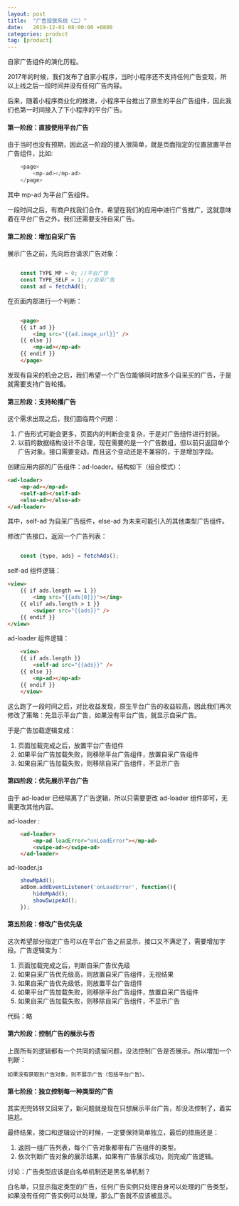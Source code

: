 ```yaml
---
layout: post
title:  "广告投放系统（二）"
date:   2019-12-01 08:00:00 +0800
categories: product
tag: [product]
---
```


自家广告组件的演化历程。

2017年的时候，我们发布了自家小程序，当时小程序还不支持任何广告变现，所以上线之后一段时间并没有任何广告内容。

后来，随着小程序商业化的推进，小程序平台推出了原生的平台广告组件，因此我们也第一时间接入了下小程序的平台广告。

<!-- more -->

#### 第一阶段：直接使用平台广告

由于当时也没有预期，因此这一阶段的接入很简单，就是页面指定的位置放置平台广告组件，比如:

```javascript
    <page>
        <mp-ad></mp-ad>
    </page>
```

其中 mp-ad 为平台广告组件。

一段时间之后，有商户找我们合作，希望在我们的应用中进行广告推广，这就意味着在平台广告之外，我们还需要支持自采广告。

#### 第二阶段：增加自采广告

展示广告之前，先向后台请求广告对象：

```javascript

    const TYPE_MP = 0; //平台广告
    const TYPE_SELF = 1; //自采广告
    const ad = fetchAd();
```

在页面内部进行一个判断：

```html

    <page>
    {{ if ad }}
        <img src="{{ad.image_url}}" />
    {{ else }}
        <mp-ad></mp-ad>
    {{ endif }}
    </page>
```

发现有自采的机会之后，我们希望一个广告位能够同时放多个自采买的广告，于是就需要支持广告轮播。

#### 第三阶段：支持轮播广告

这个需求出现之后，我们面临两个问题：

1. 广告形式可能会更多，页面内的判断会变复杂，于是对广告组件进行封装。
2. 以前的数据结构设计不合理，现在需要的是一个广告数组，但以前只返回单个广告对象。接口需要变动，而且这个变动还是不兼容的，于是增加字段。

创建应用内部的广告组件：ad-loader。结构如下（组合模式）：

```html
<ad-loader>
    <mp-ad></mp-ad>
    <self-ad></self-ad>
    <else-ad></else-ad>
</ad-loader>
```

其中，self-ad 为自采广告组件，else-ad 为未来可能引入的其他类型广告组件。

修改广告接口，返回一个广告列表：

```javascript

    const {type, ads} = fetchAds();
```

self-ad 组件逻辑：

```html
<view>
    {{ if ads.length == 1 }}
        <img src="{{ads[0]}}"></img>
    {{ elif ads.length > 1 }}
        <swiper src="{{ads}}" />
    {{ endif }}
</view>
```

ad-loader 组件逻辑：

```html
    <view>
    {{ if ads.length }}
        <self-ad src="{{ads}}" />
    {{ else }}
        <mp-ad></mp-ad>
    {{ endif }}
    </view>
```

这么跑了一段时间之后，对比收益发现，原生平台广告的收益较高，因此我们再次修改了策略：先显示平台广告，如果没有平台广告，就显示自采广告。

于是广告加载逻辑变成：

1. 页面加载完成之后，放置平台广告组件
2. 如果平台广告加载失败，则移除平台广告组件，放置自采广告组件
3. 如果自采广告加载失败，则移除自采广告组件，不显示广告

#### 第四阶段：优先展示平台广告

由于 ad-loader 已经隔离了广告逻辑，所以只需要更改 ad-loader 组件即可，无需更改其他内容。

ad-loader :

```html
    <ad-loader>
        <mp-ad loadError="onLoadError"></mp-ad>
        <swipe-ad></swipe-ad>
    </ad-loader>
```
ad-loader.js

```javascript
    showMpAd();
    adDom.addEventListener('onLoadError', function(){
        hideMpAd();
        showSwipeAd();
    });
```

#### 第五阶段：修改广告优先级

这次希望部分指定广告可以在平台广告之前显示，接口又不满足了，需要增加字段。广告逻辑变为：

1. 页面加载完成之后，判断自采广告优先级
2. 如果自采广告优先级高，则放置自采广告组件，无视结果
3. 如果自采广告优先级低，则放置平台广告组件
4. 如果平台广告加载失败，则移除平台广告组件，放置自采广告组件
5. 如果自采广告加载失败，则移除自采广告组件，不显示广告

代码：略

#### 第六阶段：控制广告的展示与否

上面所有的逻辑都有一个共同的遗留问题，没法控制广告是否展示。所以增加一个判断：

    如果没有获取到广告对象，则不展示广告（包括平台广告）。

#### 第七阶段：独立控制每一种类型的广告

其实兜兜转转又回来了，新问题就是现在只想展示平台广告，却没法控制了，着实尴尬。

最终结果，接口和逻辑设计的时候，一定要保持简单独立，最后的措施还是：

1. 返回一组广告列表，每个广告对象都带有广告组件的类型。
2. 依次判断广告对象的展示结果，如果有广告展示成功，则完成广告逻辑。

讨论：广告类型应该是白名单机制还是黑名单机制？

白名单，只显示指定类型的广告，任何广告实例只处理自身可以处理的广告类型，如果没有任何广告实例可以处理，那么广告就不应该被显示。